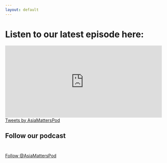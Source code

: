 ```yaml
---
layout: default
---
```


# Listen to our latest episode here:

<iframe 
    src="https://open.spotify.com/embed-podcast/show/082TzXLKRDY5ZbW0KRlalC" 
    width="100%" 
    height="232" 
    frameborder="0"
    allowtransparency="true" 
    allow="encrypted-media"></iframe>

<div class="center">
    <a 
        class="twitter-timeline" 
        data-width="500" 
        data-height="400" 
        data-theme="light" 
        href="https://twitter.com/AsiaMattersPod?ref_src=twsrc%5Etfw">Tweets by AsiaMattersPod</a> 
    <script async src="https://platform.twitter.com/widgets.js" charset="utf-8"></script>
</div>

## Follow our podcast

<a href="https://twitter.com/AsiaMattersPod?ref_src=twsrc%5Etfw" class="twitter-follow-button" data-show-count="false">Follow @AsiaMattersPod</a><script async src="https://platform.twitter.com/widgets.js" charset="utf-8"></script> 
<a href="https://podcasts.apple.com/us/podcast/asia-matters/id1487381702?mt=2&app=podcast" style="display:inline-block;overflow:hidden;background:url(https://linkmaker.itunes.apple.com/en-us/badge-lrg.svg?releaseDate=2020-07-26T00:00:00Z&kind=podcast&bubble=podcasts) no-repeat;width:165px;height:40px;"></a>
